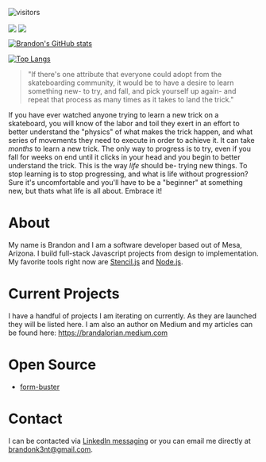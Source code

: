  ![visitors](https://visitor-badge.glitch.me/badge?page_id=brandalorian.brandalorian.issue.985717106465)
 
 <a href="javascript:void(0)"><img align="center" src="https://github-readme-stats.vercel.app/api?username=brandalorian&count_private=true&show_icons=true&theme=dark&include_all_commits=true&line_height=25" /></a>
  <a href="javascript:void(0)"><img align="center" src="https://github-readme-stats.vercel.app/api/top-langs/?username=brandalorian&theme=dark" /></a>
 
 
 [![Brandon's GitHub stats](https://github-readme-stats.vercel.app/api?username=brandalorian&count_private=true&show_icons=true&theme=react&include_all_commits=true)](https://github.com/brandalorian/github-readme-stats)
 
 [![Top Langs](https://github-readme-stats.vercel.app/api/top-langs/?username=brandalorian&theme=react)](https://github.com/brandalorian/github-readme-stats)



> "If there's one attribute that everyone could adopt from the skateboarding community, it would be to have a desire to learn something new- to try, and fall, and pick yourself up again- and repeat that process as many times as it takes to land the trick."

If you have ever watched anyone trying to learn a new trick on a skateboard, you will know of the labor and toil they exert in an effort to better understand 
the "physics" of what makes the trick happen, and what series of movements they need to execute in order to achieve it. It can take _months_ to learn a new 
trick. The only way to progress is to try, even if you fall for weeks on end until it clicks in your head and you begin to better understand the trick. 
This is the way *life* should be- trying new things. To stop learning is to stop progressing, and what is life without progression? Sure it's uncomfortable 
and you'll have to be a "beginner" at something new, but thats what life is all about. Embrace it!

# About
My name is Brandon and I am a software developer based out of Mesa, Arizona. I build full-stack Javascript projects from design to implementation. My favorite tools right now are [Stencil.js](https://stenciljs.com/) and [Node.js](https://nodejs.dev/).

# Current Projects
I have a handful of projects I am iterating on currently. As they are launched they will be listed here.
I am also an author on Medium and my articles can be found here: https://brandalorian.medium.com

# Open Source
- [form-buster](https://github.com/brandalorian/form-buster)

# Contact
I can be contacted via [LinkedIn messaging](https://www.linkedin.com/in/brandon-kent/) or you can email me directly at brandonk3nt@gmail.com.
